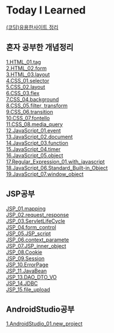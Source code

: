 Today I Learned
=============
[(코딩)유용한사이트 정리](https://github.com/kha0213/Today-I-Learn/wiki/%EC%9C%A0%EC%9A%A9%ED%95%9C-%EC%82%AC%EC%9D%B4%ED%8A%B8-%EC%A0%95%EB%A6%AC)
## 혼자 공부한 개념정리<br>
[1.HTML_01.tag](https://github.com/kha0213/Today-I-Learn/wiki/HTML_01.tag)<br>
[2.HTML_02.form](https://github.com/kha0213/Today-I-Learn/wiki/HTML_02.form)<br>
[3.HTML_03.layout](https://github.com/kha0213/Today-I-Learn/wiki/HTML_03.layout)<br>
[4.CSS_01.selector](https://github.com/kha0213/Today-I-Learn/wiki/CSS_01.selector)<br>
[5.CSS_02.layout](https://github.com/kha0213/Today-I-Learn/wiki/CSS_02.layout)<br>
[6.CSS_03.flex](https://github.com/kha0213/Today-I-Learn/wiki/CSS_03.flex)<br>
[7.CSS_04.background](https://github.com/kha0213/Today-I-Learn/wiki/CSS_04.background)<br>
[8.CSS_05.filter, transform](https://github.com/kha0213/Today-I-Learn/wiki/CSS_05.filter,-transform)<br>
[9.CSS_06.transition](https://github.com/kha0213/Today-I-Learn/wiki/CSS_06.transition)<br>
[10.CSS_07.fontello](https://github.com/kha0213/Today-I-Learn/wiki/CSS_07.fontello)<br>
[11.CSS_08.media_query](https://github.com/kha0213/Today-I-Learn/wiki/CSS_08.media_query)<br>
[12.JavaScript_01.event](https://github.com/kha0213/Today-I-Learn/wiki/JavaScript_01.event)<br>
[13.JavaScript_02.document](https://github.com/kha0213/Today-I-Learn/wiki/JavaScript_02.document)<br>
[14.JavaScript_03.function](https://github.com/kha0213/Today-I-Learn/wiki/JavaScript_03.function)<br>
[15.JavaScript_04.timer](https://github.com/kha0213/Today-I-Learn/wiki/JavaScript_04.timer)<br>
[16.JavaScript_05.object](https://github.com/kha0213/Today-I-Learn/wiki/JavaScript_05.object)<br>
[17.Regular_Expression_01.with_javascript](https://github.com/kha0213/Today-I-Learn/wiki/Regular_Expression_01.with_javascript)<br>
[18.JavaScript_06.Standard_Built-in_Object](https://github.com/kha0213/Today-I-Learn/wiki/JavaScript_06.Standard_Built-in_Object)<br>
[19.JavaScript_07.window_object](https://github.com/kha0213/Today-I-Learn/wiki/JavaScript_07.window_object)<br>
## JSP공부<br>
[JSP_01.mapping](https://github.com/kha0213/Today-I-Learn/wiki/JSP_01.mapping)<br>
[JSP_02.request_response](https://github.com/kha0213/Today-I-Learn/wiki/JSP_02.request_response)<br>
[JSP_03.ServletLifeCycle](https://github.com/kha0213/Today-I-Learn/wiki/JSP_03.ServletLifeCycle)<br>
[JSP_04.form_control](https://github.com/kha0213/Today-I-Learn/wiki/JSP_04.form_control)<br>
[JSP_05.JSP_script](https://github.com/kha0213/Today-I-Learn/wiki/JSP_05.JSP_script)<br>
[JSP_06.context_paramete](https://github.com/kha0213/Today-I-Learn/wiki/JSP_06.context_parameter)<br>
[JSP_07.JSP_inner_object](https://github.com/kha0213/Today-I-Learn/wiki/JSP_07.JSP_inner_object)<br>
[JSP_08.Cookie](https://github.com/kha0213/Today-I-Learn/wiki/JSP_08.Cookie)<br>
[JSP_09.Session](https://github.com/kha0213/Today-I-Learn/wiki/JSP_09.Session)<br>
[JSP_10.ErrorPage](https://github.com/kha0213/Today-I-Learn/wiki/JSP_10.ErrorPage)<br>
[JSP_11.JavaBean](https://github.com/kha0213/Today-I-Learn/wiki/JSP_11.JavaBean)<br>
[JSP_13.DAO_DTO_VO](https://github.com/kha0213/Today-I-Learn/wiki/JSP_13.DAO_DTO_VO)<br>
[JSP_14.JDBC](https://github.com/kha0213/Today-I-Learn/wiki/JSP_14.JDBC)<br>
[JSP_15.file_upload](https://github.com/kha0213/Today-I-Learn/wiki/JSP_15.file_upload)<br>
## AndroidStudio공부<br>
[1.AndroidStudio_01.new_project](https://github.com/kha0213/Today-I-Learn/wiki/AndroidStudio_01.new_project)<br>
